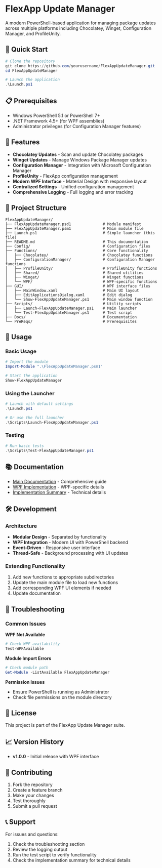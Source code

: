 # FlexApp Update Manager

A modern PowerShell-based application for managing package updates across multiple platforms including Chocolatey, Winget, Configuration Manager, and ProfileUnity.

## 🚀 Quick Start

```powershell
# Clone the repository
git clone https://github.com/yourusername/FlexAppUpdateManager.git
cd FlexAppUpdateManager

# Launch the application
.\Launch.ps1
```

## 📋 Prerequisites

- Windows PowerShell 5.1 or PowerShell 7+
- .NET Framework 4.5+ (for WPF assemblies)
- Administrator privileges (for Configuration Manager features)

## 🎯 Features

- **Chocolatey Updates** - Scan and update Chocolatey packages
- **Winget Updates** - Manage Windows Package Manager updates  
- **Configuration Manager** - Integration with Microsoft Configuration Manager
- **ProfileUnity** - FlexApp configuration management
- **Modern WPF Interface** - Material Design with responsive layout
- **Centralized Settings** - Unified configuration management
- **Comprehensive Logging** - Full logging and error tracking

## 📁 Project Structure

```
FlexAppUpdateManager/
├── FlexAppUpdateManager.psd1              # Module manifest
├── FlexAppUpdateManager.psm1              # Main module file
├── Launch.ps1                             # Simple launcher (this file)
├── README.md                              # This documentation
├── Config/                                # Configuration files
├── Functions/                             # Core functionality
│   ├── Chocolatey/                        # Chocolatey functions
│   ├── ConfigurationManager/              # Configuration Manager functions
│   ├── ProfileUnity/                      # ProfileUnity functions
│   ├── Shared/                            # Shared utilities
│   ├── Winget/                            # Winget functions
│   └── WPF/                               # WPF-specific functions
├── GUI/                                   # WPF interface files
│   ├── MainWindow.xaml                    # Main UI layout
│   ├── EditApplicationsDialog.xaml        # Edit dialog
│   └── Show-FlexAppUpdateManager.ps1      # Main window function
├── Scripts/                               # Utility scripts
│   ├── Launch-FlexAppUpdateManager.ps1    # Main launcher
│   └── Test-FlexAppUpdateManager.ps1      # Test script
├── Docs/                                  # Documentation
└── PreReqs/                               # Prerequisites
```

## 🔧 Usage

### Basic Usage
```powershell
# Import the module
Import-Module ".\FlexAppUpdateManager.psm1"

# Start the application
Show-FlexAppUpdateManager
```

### Using the Launcher
```powershell
# Launch with default settings
.\Launch.ps1

# Or use the full launcher
.\Scripts\Launch-FlexAppUpdateManager.ps1
```

### Testing
```powershell
# Run basic tests
.\Scripts\Test-FlexAppUpdateManager.ps1
```

## 📚 Documentation

- [Main Documentation](Docs/README.md) - Comprehensive guide
- [WPF Implementation](Docs/README-WPF.md) - WPF-specific details
- [Implementation Summary](Docs/WPF-IMPLEMENTATION-SUMMARY.md) - Technical details

## 🛠️ Development

### Architecture
- **Modular Design** - Separated by functionality
- **WPF Integration** - Modern UI with PowerShell backend
- **Event-Driven** - Responsive user interface
- **Thread-Safe** - Background processing with UI updates

### Extending Functionality
1. Add new functions to appropriate subdirectories
2. Update the main module file to load new functions
3. Add corresponding WPF UI elements if needed
4. Update documentation

## 🐛 Troubleshooting

### Common Issues

**WPF Not Available**
```powershell
# Check WPF availability
Test-WPFAvailable
```

**Module Import Errors**
```powershell
# Check module path
Get-Module -ListAvailable FlexAppUpdateManager
```

**Permission Issues**
- Ensure PowerShell is running as Administrator
- Check file permissions on the module directory

## 📄 License

This project is part of the FlexApp Update Manager suite.

## 📈 Version History

- **v1.0.0** - Initial release with WPF interface

## 🤝 Contributing

1. Fork the repository
2. Create a feature branch
3. Make your changes
4. Test thoroughly
5. Submit a pull request

## 📞 Support

For issues and questions:
1. Check the troubleshooting section
2. Review the logging output
3. Run the test script to verify functionality
4. Check the implementation summary for technical details
